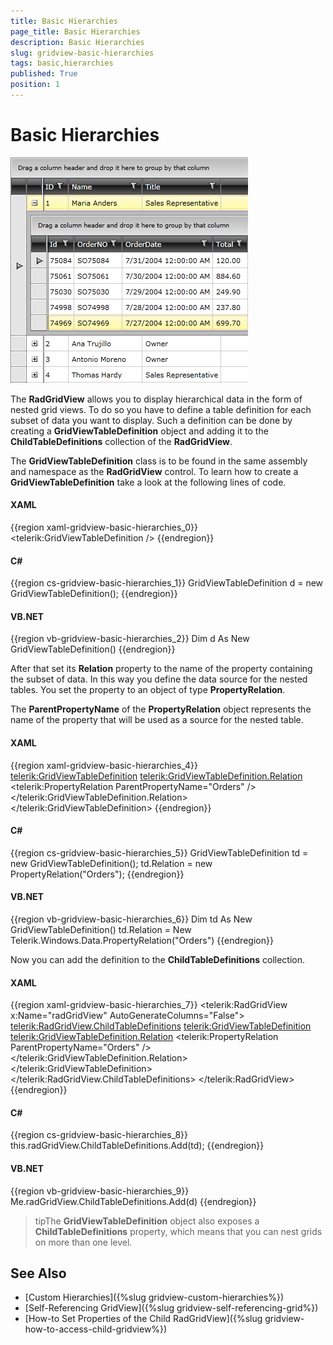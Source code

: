 ```yaml
---
title: Basic Hierarchies
page_title: Basic Hierarchies
description: Basic Hierarchies
slug: gridview-basic-hierarchies
tags: basic,hierarchies
published: True
position: 1
---
```


# Basic Hierarchies

![](images/RadGridView_BasicHierarchies_1.png)

The __RadGridView__ allows you to display hierarchical data in the form of nested grid views. To do so you have to define a table definition for each subset of data you want to display. Such a definition can be done by creating a __GridViewTableDefinition__ object and adding it to the __ChildTableDefinitions__ collection of the __RadGridView__.

The __GridViewTableDefinition__ class is to be found in the same assembly and namespace as the __RadGridView__ control. To learn how to create a __GridViewTableDefinition__ take a look at the following lines of code.

#### __XAML__

{{region xaml-gridview-basic-hierarchies_0}}
	<telerik:GridViewTableDefinition />
{{endregion}}

#### __C#__

{{region cs-gridview-basic-hierarchies_1}}
	GridViewTableDefinition d = new GridViewTableDefinition();
{{endregion}}

#### __VB.NET__

{{region vb-gridview-basic-hierarchies_2}}
	Dim d As New GridViewTableDefinition()
{{endregion}}

After that set its __Relation__ property to the name of the property containing the subset of data. In this way you define the data source for the nested tables. You set the property to an object of type __PropertyRelation__.

The __ParentPropertyName__ of the __PropertyRelation__ object represents the name of the property that will be used as a source for the nested table.

#### __XAML__

{{region xaml-gridview-basic-hierarchies_4}}
	<telerik:GridViewTableDefinition>
	    <telerik:GridViewTableDefinition.Relation>
	        <telerik:PropertyRelation ParentPropertyName="Orders" />
	    </telerik:GridViewTableDefinition.Relation>
	</telerik:GridViewTableDefinition>
{{endregion}}

#### __C#__

{{region cs-gridview-basic-hierarchies_5}}
	GridViewTableDefinition td = new GridViewTableDefinition();
	td.Relation = new PropertyRelation("Orders");
{{endregion}}


#### __VB.NET__

{{region vb-gridview-basic-hierarchies_6}}
	Dim td As New GridViewTableDefinition()
	td.Relation = New Telerik.Windows.Data.PropertyRelation("Orders")
{{endregion}}

Now you can add the definition to the __ChildTableDefinitions__ collection.

#### __XAML__

{{region xaml-gridview-basic-hierarchies_7}}
	<telerik:RadGridView x:Name="radGridView"
	                 AutoGenerateColumns="False">
	    <telerik:RadGridView.ChildTableDefinitions>
	        <telerik:GridViewTableDefinition>
	            <telerik:GridViewTableDefinition.Relation>
	                <telerik:PropertyRelation ParentPropertyName="Orders" />
	            </telerik:GridViewTableDefinition.Relation>
	        </telerik:GridViewTableDefinition>
	    </telerik:RadGridView.ChildTableDefinitions>
	</telerik:RadGridView>
{{endregion}}


#### __C#__

{{region cs-gridview-basic-hierarchies_8}}
	this.radGridView.ChildTableDefinitions.Add(td);
{{endregion}}

#### __VB.NET__

{{region vb-gridview-basic-hierarchies_9}}
	Me.radGridView.ChildTableDefinitions.Add(d)
{{endregion}}

>tipThe __GridViewTableDefinition__ object also exposes a __ChildTableDefinitions__ property, which means that you can nest grids on more than one level.

## See Also

 * [Custom Hierarchies]({%slug gridview-custom-hierarchies%})
 * [Self-Referencing GridView]({%slug gridview-self-referencing-grid%})
 * [How-to Set Properties of the Child RadGridView]({%slug gridview-how-to-access-child-gridview%})
